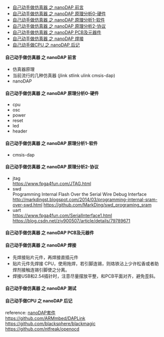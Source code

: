 * [自己动手做仿真器 之 nanoDAP 前言](#) 
* [自己动手做仿真器 之 nanoDAP 原理分析0-硬件](#)
* [自己动手做仿真器 之 nanoDAP 原理分析1-软件](#)
* [自己动手做仿真器 之 nanoDAP 原理分析2-协议](#)
* [自己动手做仿真器 之 nanoDAP PCB及元器件](#)
* [自己动手做仿真器 之 nanoDAP 焊接](#)
* [自己动手做CPU 之 nanoDAP 后记](#)
 
#### 自己动手做仿真器 之 nanoDAP 前言 ####
- 仿真器原理
- 当前流行的几种仿真器 (jlink stlink ulink cmsis-dap)
- nanoDAP
#### 自己动手做仿真器 之 nanoDAP 原理分析0-硬件 ####
- cpu
- osc
- power
- reset
- led
- header
#### 自己动手做仿真器 之 nanoDAP 原理分析1-软件 ####
- cmsis-dap
#### 自己动手做仿真器 之 nanoDAP 原理分析2-协议 ####
- jtag  
https://www.fpga4fun.com/JTAG.html
- swd  
Programming Internal Flash Over the Serial Wire Debug Interface
http://markdingst.blogspot.com/2014/03/programming-internal-sram-over-swd.html
https://github.com/MarkDing/swd_programing_sram
- uart  
https://www.fpga4fun.com/SerialInterface1.html
https://blog.csdn.net/zjy900507/article/details/79789671
#### 自己动手做仿真器 之 nanoDAP PCB及元器件 ####
#### 自己动手做仿真器 之 nanoDAP 焊接 ####
* 先焊接贴片元件，再焊接直插元件
* 贴片元件先焊接 CPU，使用拖焊，若引脚连锡，则烙铁沾上少许松香或者助焊剂接触连锡引脚使之分离。
* 焊接USB和2.54插针时，注意尽量摆放平整，和PCB平面对齐，避免歪斜。
#### 自己动手做仿真器 之 nanoDAP 测试 ####

#### 自己动手做CPU 之 nanoDAP 后记 ####


reference:
[nanoDAP套件](https://item.taobao.com/item.htm?spm=a230r.1.14.216.72533c3etELOzK&id=578885646940&ns=1&abbucket=2#detail)  
https://github.com/ARMmbed/DAPLink  
https://github.com/blacksphere/blackmagic  
https://github.com/ntfreak/openocd

